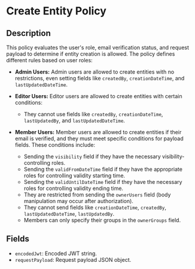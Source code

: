 # Create Entity Policy

## Description

This policy evaluates the user's role, email verification status, and request payload to determine if entity creation is allowed. The policy defines different rules based on user roles:

- **Admin Users:** Admin users are allowed to create entities with no restrictions, even setting fields like `createdBy`, `creationDateTime`, and `lastUpdatedDateTime`.

- **Editor Users:** Editor users are allowed to create entities with certain conditions:
    - They cannot use fields like `createdBy`, `creationDateTime`, `lastUpdatedBy`, and `lastUpdatedDateTime`.

- **Member Users:** Member users are allowed to create entities if their email is verified, and they must meet specific conditions for payload fields. These conditions include:
    - Sending the `visibility` field if they have the necessary visibility-controlling roles.
    - Sending the `validFromDateTime` field if they have the appropriate roles for controlling validity starting time.
    - Sending the `validUntilDateTime` field if they have the necessary roles for controlling validity ending time.
    - They are restricted from sending the `ownerUsers` field (body manipulation may occur after authorization).
    - They cannot send fields like `creationDateTime`, `createdBy`, `lastUpdatedDateTime`, `lastUpdatedBy`.
    - Members can only specify their groups in the `ownerGroups` field.

## Fields

- `encodedJwt`: Encoded JWT string.
- `requestPayload`: Request payload JSON object.
